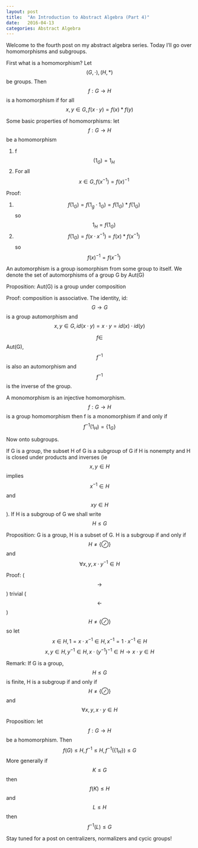 ```yaml
---
layout: post
title:  "An Introduction to Abstract Algebra (Part 4)"
date:   2016-04-13
categories: Abstract Algebra
---
```


Welcome to the fourth post on my abstract algebra series. Today I’ll go over homomorphisms and subgroups.

First what is a homomorphism? Let $$(G, \cdot), (H, *)$$ be groups. Then $$f:G\rightarrow H$$ is a homomorphism if for all $$x, y \in G, f(x\cdot y) = f(x)*f(y)$$

Some basic properties of homomorphisms:
let $$f: G \rightarrow H$$ be a homomorphism 

1. f$$(1_G) = 1_H$$
2. For all $$x \in G, f(x^{-1}) = f(x)^{-1}$$

Proof:

1. $$f(1_G) = f(1_g \cdot 1_G) = f(1_G)*f(1_G)$$ so $$1_H = f(1_G)$$
2. $$f(1_G) = f(x\cdot x^{-1}) = f(x) * f(x^{-1})$$ so $$f(x)^{-1} = f(x^{-1})$$ 

An automorphism is a group isomorphism from some group to itself. We denote the set of automorphisms of a group G by Aut(G)

Proposition: Aut(G) is a group under composition

Proof: composition is associative. The identity, id:$$G \rightarrow G$$ is a group automorphism and $$x, y \in G, id(x\cdot y) = x \cdot y = id(x)\cdot id(y)$$ 

$$f \in$$ Aut(G), $$f^{-1}$$ is also an automorphism and $$f^{-1}$$ is the inverse of the group. 

A monomorphism is an injective homomorphism. $$f: G\rightarrow H$$ is a group homomorphism then f is a monomorphism if and only if $$f^{-1}(1_H) = \{1_G\}$$ 

Now onto subgroups.

If G is a group, the subset H of G is a subgroup of G if H is nonempty and H is closed under products and inverses (ie $$x, y \in H$$ implies $$x^{-1} \in H$$ and $$xy \in H$$). If H is a subgroup of G we shall write $$H \leq G$$ 

Proposition: G is a group, H is a subset of G. H is a subgroup if and only if $$H \neq \{\oslash\}$$ and $$\forall x, y, x \cdot y^{-1} \in H$$ 

Proof: ($$\rightarrow$$) trivial
($$\leftarrow$$) $$H \neq \{\oslash\}$$ so let $$x \in H, 1 = x \cdot x^{-1} \in H, x^{-1} = 1 \cdot x^{-1} \in H$$ 
$$x, y \in H, y^{-1} \in H, x\cdot (y^{-1})^{-1} \in H \rightarrow x \cdot y \in H$$

Remark: If G is a group, $$H \leq G$$ is finite, H is a subgroup if and only if $$H \neq \{\oslash\}$$ and $$\forall x, y, x \cdot y \in H$$ 

Proposition: let $$f: G \rightarrow H$$ be a homomorphism. Then $$f(G) \leq H, f^{-1} \leq H, f^{-1}(\{1_H\}) \leq G$$ More generally if $$K \leq G$$ then $$f(K) \leq H$$ and $$L \leq H$$ then $$f^{-1}(L) \leq G$$ 

Stay tuned for a post on centralizers, normalizers and cycic groups!
